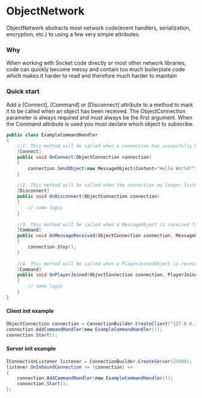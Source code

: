 # ObjectNetwork
ObjectNetwork abstracts most network code(event handlers, serialization, encryption, etc.) to using a few very simple attributes.

### Why
When working with Socket code directly or most other network libraries, code can quickly become messy and
 contain too much boilerplate code which makes it harder to read and therefore much harder to maintain
 
 
 ### Quick start
 Add a [Connect], [Command] or [Disconnect] attribute to a method to mark it to be called when an object has been received. The ObjectConnection parameter is always required and must always be the first argument. When the Command attribute is used you must declare which object to subscribe.
```csharp
public class ExampleCommandHandler
{
    //1. This method will be called when a connection has succesfully been established. 
    [Connect]
    public void OnConnect(ObjectConnection connection)
    {
        connection.SendObject(new MessageObject{Content="Hello World!"});
    }
    
    //2. This method will be called when the connection no longer listens for incomming messages.
    [Disconnect]
    public void OnDisconnect(ObjectConnection connection)
    {
        // some logic
    }
    
    //3. This method will be called when a MessageObject is received from the other part of the connection
    [Command]
    public void OnMessageReceived(ObjectConnection connection, MessageObject object)
    {
        connection.Stop();
    }
    
    //4. This method will be called when a PlayerJoinedObject is received from the other part of the connection
    [Command]
    public void OnPlayerJoined(ObjectConnection connection, PlayerJoinedObject object)
    {
        // some logic
    }
}
```
#### Client init example
```csharp
ObjectConnection connection = ConnectionBuilder.CreateClient("127.0.0.1",25000);
connection.AddCommandHandler(new ExampleCommandHandler());
connection.Start();
```

#### Server init example
```csharp
IConnectionListener listener = ConnectionBuilder.CreateServer(25000);
listener.OnInboundConnection += (connection) => 
{
    connection.AddCommandHandler(new ExampleCommandHandler());
    connection.Start();
};
```
